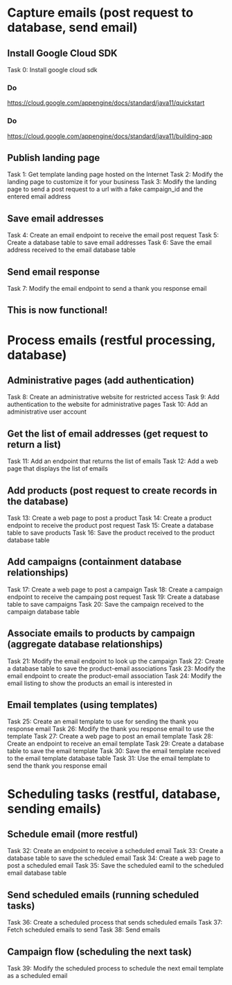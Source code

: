 # Capture emails (post request to database, send email)

## Install Google Cloud SDK

Task 0: Install google cloud sdk

### Do
https://cloud.google.com/appengine/docs/standard/java11/quickstart

### Do
https://cloud.google.com/appengine/docs/standard/java11/building-app

## Publish landing page

Task 1: Get template landing page hosted on the Internet
Task 2: Modify the landing page to customize it for your business
Task 3: Modify the landing page to send a post request to a url with a fake campaign_id and the entered email address

## Save email addresses

Task 4: Create an email endpoint to receive the email post request
Task 5: Create a database table to save email addresses
Task 6: Save the email address received to the email database table

## Send email response

Task 7: Modify the email endpoint to send a thank you response email

## This is now functional!

# Process emails (restful processing, database)

## Administrative pages (add authentication)

Task 8: Create an administrative website for restricted access
Task 9: Add authentication to the website for administrative pages
Task 10: Add an administrative user account

## Get the list of email addresses (get request to return a list)

Task 11: Add an endpoint that returns the list of emails
Task 12: Add a web page that displays the list of emails

## Add products (post request to create records in the database)

Task 13: Create a web page to post a product
Task 14: Create a product endpoint to receive the product post request
Task 15: Create a database table to save products
Task 16: Save the product received to the product database table

## Add campaigns (containment database relationships)

Task 17: Create a web page to post a campaign
Task 18: Create a campaign endpoint to receive the campaing post request
Task 19: Create a database table to save campaigns
Task 20: Save the campaign received to the campaign database table

## Associate emails to products by campaign (aggregate database relationships)

Task 21: Modify the email endpoint to look up the campaign
Task 22: Create a database table to save the product-email associations
Task 23: Modify the email endpoint to create the product-email association
Task 24: Modify the email listing to show the products an email is interested in

## Email templates (using templates)

Task 25: Create an email template to use for sending the thank you response email
Task 26: Modify the thank you response email to use the template
Task 27: Create a web page to post an email template
Task 28: Create an endpoint to receive an email template
Task 29: Create a database table to save the email template
Task 30: Save the email template received to the email template database table
Task 31: Use the email template to send the thank you response email

# Scheduling tasks (restful, database, sending emails)

## Schedule email (more restful)

Task 32: Create an endpoint to receive a scheduled email
Task 33: Create a database table to save the scheduled email
Task 34: Create a web page to post a scheduled email
Task 35: Save the scheduled eamil to the scheduled email database table

## Send scheduled emails (running scheduled tasks)

Task 36: Create a scheduled process that sends scheduled emails
Task 37: Fetch scheduled emails to send
Task 38: Send emails

## Campaign flow (scheduling the next task)

Task 39: Modify the scheduled process to schedule the next email template as a scheduled email